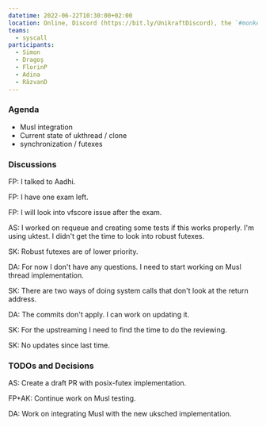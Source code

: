 ```yaml
---
datetime: 2022-06-22T10:30:00+02:00
location: Online, Discord (https://bit.ly/UnikraftDiscord), the `#monkey-business` voice channel
teams:
  - syscall
participants:
  - Simon
  - Dragoș
  - FlorinP
  - Adina
  - RăzvanD
---
```


### Agenda

* Musl integration
* Current state of ukthread / clone
* synchronization / futexes

### Discussions

FP: I talked to Aadhi.

FP: I have one exam left.

FP: I will look into vfscore issue after the exam.

AS: I worked on requeue and creating some tests if this works properly.
I'm using uktest.
I didn't get the time to look into robust futexes.

SK: Robust futexes are of lower priority.

DA: For now I don't have any questions.
I need to start working on Musl thread implementation.

SK: There are two ways of doing system calls that don't look at the return address.

DA: The commits don't apply.
I can work on updating it.

SK: For the upstreaming I need to find the time to do the reviewing.

SK: No updates since last time.

### TODOs and Decisions

AS: Create a draft PR with posix-futex implementation.

FP+AK: Continue work on Musl testing.

DA: Work on integrating Musl with the new uksched implementation.
